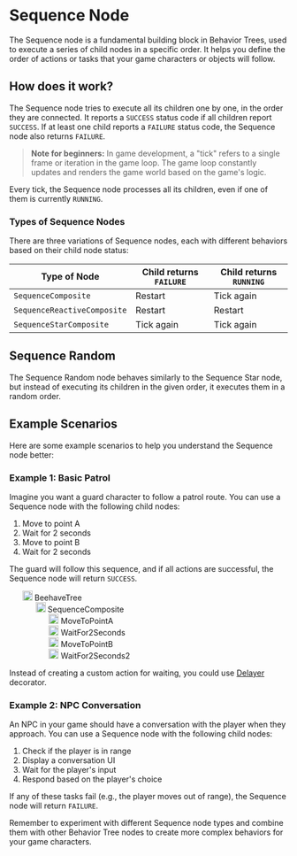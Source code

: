 # Sequence Node
The Sequence node is a fundamental building block in Behavior Trees, used to execute a series of child nodes in a specific order. It helps you define the order of actions or tasks that your game characters or objects will follow.

## How does it work?
The Sequence node tries to execute all its children one by one, in the order they are connected. It reports a `SUCCESS` status code if all children report `SUCCESS`. If at least one child reports a `FAILURE` status code, the Sequence node also returns `FAILURE`.

> **Note for beginners:** In game development, a "tick" refers to a single frame or iteration in the game loop. The game loop constantly updates and renders the game world based on the game's logic.

Every tick, the Sequence node processes all its children, even if one of them is currently `RUNNING`.

### Types of Sequence Nodes
There are three variations of Sequence nodes, each with different behaviors based on their child node status:

Type of Node | Child returns `FAILURE` | Child returns `RUNNING`
-------------|------------------------|-------------------------
`SequenceComposite` | Restart | Tick again
`SequenceReactiveComposite` | Restart | Restart
`SequenceStarComposite` | Tick again | Tick again

## Sequence Random
The Sequence Random node behaves similarly to the Sequence Star node, but instead of executing its children in the given order, it executes them in a random order.

## Example Scenarios
Here are some example scenarios to help you understand the Sequence node better:

### Example 1: Basic Patrol
Imagine you want a guard character to follow a patrol route. You can use a Sequence node with the following child nodes:

1. Move to point A
2. Wait for 2 seconds
3. Move to point B
4. Wait for 2 seconds

The guard will follow this sequence, and if all actions are successful, the Sequence node will return `SUCCESS`.

<ul style="list-style: none;">
    <li>
        <img src="assets/icons/tree.svg" width="18px"/>
        BeehaveTree
    </li>
    <li>
        <ul style="list-style: none;">
            <li>
                <a href="#/manual/sequence?id=sequence-node"><img src="assets/icons/sequence.svg" width="18px"/></a>
                SequenceComposite
            </li>
            <li>
                <ul style="list-style: none;">
                    <li>
                        <a href="#/manual/action_leaf?id=action-leaf-node"><img src="assets/icons/action.svg" width="18px"/></a>
                        MoveToPointA
                    </li>
                    <li>
                        <a href="#/manual/action_leaf?id=action-leaf-node"><img src="assets/icons/action.svg" width="18px"/></a>
                        WaitFor2Seconds
                    </li>
                    <li>
                        <a href="#/manual/action_leaf?id=action-leaf-node"><img src="assets/icons/action.svg" width="18px"/></a>
                        MoveToPointB
                    </li>
                    <li>
                        <a href="#/manual/action_leaf?id=action-leaf-node"><img src="assets/icons/action.svg" width="18px"/></a>
                        WaitFor2Seconds2
                    </li>
                </ul>
            </li>
        </ul>
    </li>
</ul>

Instead of creating a custom action for waiting, you could use <a href="#/manual/decorators?id=delayer">Delayer</a> decorator.


### Example 2: NPC Conversation
An NPC in your game should have a conversation with the player when they approach. You can use a Sequence node with the following child nodes:

1. Check if the player is in range
2. Display a conversation UI
3. Wait for the player's input
4. Respond based on the player's choice

If any of these tasks fail (e.g., the player moves out of range), the Sequence node will return `FAILURE`.

Remember to experiment with different Sequence node types and combine them with other Behavior Tree nodes to create more complex behaviors for your game characters.
